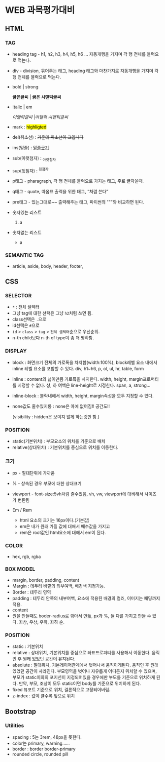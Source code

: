 # WEB 과목평가대비

## HTML

### TAG

- heading tag - h1, h2, h3, h4, h5, h6 ...
  자동개행을 가지며 각 행 전체를 블럭으로 먹는다.

- div - division, 묶어주는 태그, 
  heading 태그와 마찬가지로 자동개행을 가지며 각 행 전체를 블럭으로 먹는다.

- bold              | strong

  <b>굵은글씨</b>       | <strong>굵은 시맨틱글씨</strong>

- Italic              | em

  <i>이탤릭글씨</i>   |<em>이탤릭 시맨틱글씨</em>

- mark : <mark>highligted</mark>

- del(취소선) : <del>가운데 취소선이 그입니다</del>

- ins(밑줄) : <ins>밑줄긋기</ins>

- sub(아랫첨자) : <sub>아랫첨자</sub>

- sup(윗첨자) : <sup>윗첨자</sup>

- p태그 - pharagraph, 각 행 전체를 블럭으로 가지는 태그, 주로 글자쓸때.

- q태그  - quote, 따옴표 출력을 위한 태그, 
  <q>처럼 쓴다</q>

- pre태그 - 있는그대로~~ 출력해주는 태그, 파이썬의 """와 비교하면 된다.

- 숫자있는 리스트

  <ol>
      <li>a</li>
  </ol>

- 숫자없는 리스트

  <ul>
      <li>a</li>
  </ul>



### SEMANTIC TAG

- article, aside, body,  header, footer, 



## CSS

### SELECTOR

- `*` : 전체 셀렉터
- 그냥 tag에 대한 선택은 그냥 `h2`처럼 쓰면 됨.
- class선택은 `.`으로
- id선택은 `#`으로
- `id` > `class` > `tag` > `전체 셀렉터`순으로 우선순위.
- n-th child보다 n-th of type이 좀 더 명확함.



### DISPLAY

- block : 화면크기 전체의 가로폭을 차지함(width:100%), block레벨 요소 내에서 inline 레벨 요소를 포함할 수 있다.  div, h1~h6, p, ol, ul, hr, table, form

- inline : content의 넓이만큼 가로폭을 차지한다. width, height, margin프로퍼티를 지정할 수 없다. 상, 하 여백은 line-height로 지정한다.
  span, a, strong...

- inline-block : 블락내에서 width, height, margin속성을 모두 지정할 수 있다.

- none값도 줄수있지롱 : none은 아예 없어짐!! 공간도!!

  (visibility : hidden은 보이지 않게 하는것만 함.)



### POSITION

- static(기본위치) : 부모요소의 위치를 기준으로 배치
- relative(상대위치) : 기본위치를 중심으로 위치를 이동한다.



### 크기

- px - 절대단위에 가까움
- % - 상속된 경우 부모에 대한 상대크기
- viewport - font-size:5vh처럼 줄수있음, vh, vw, viewport에 대비해서 사이즈가 변환됨

- Em / Rem
  - html 요소의 크기는 16px이다.(기본값)
  - em은 내가 원래 가질 값에 대해서 배수값을 가지고
  - rem은 root값인 html요소에 대해서 em이 된다.



### COLOR

- hex, rgb, rgba



### BOX MODEL

- margin, border, padding, content
- Margin : 테두리 바깥의 외부여백, 배경색 지정가능.
- Border : 테두리 영역
- padding : 테두리 안쪽의  내부여백, 요소에 적용된 배경의 컬러, 이미지는 패딩까지 적용.
- content
- 원을 만들때도 boder-radius로 깎아서 만듦, px과 %, 둘 다를 가지고 만들 수 있다. 좌상, 우상, 우하, 좌하 순.



### POSITION

- static : 기본위치
- relative : 상대위치, 기본위치를 중심으로 좌표프로퍼티를 사용해서 이동한다. 움직인 후 원래 있었던 공간이 유지된다.
- absolute : 절대위치, 기본레이어관계에서 벗어나서 움직이게된다. 움직인 후 원래 있었던 공간이 사라진다. 부모영역을 벗어나 자유롭게 어디든지 위치할 수 있으며, 부모가 static이외의 포지션이 지정되어있을 경우에만 부모를 기준으로 위치하게 된다. 만약, 부모, 조상이 모두 static이면 body를 기준으로 위치하게 된다.
- fixed 뷰포트 기준으로 위치, 결론적으로 고정되어버림.
- z-index : 값이 클수록 앞으로 위치



## Bootstrap

### Utilities

- spacing : 5는 3rem, 48px을 뜻한다.
- color는 primary, warning......
- border : border border-primary
- rounded circle, rounded pill